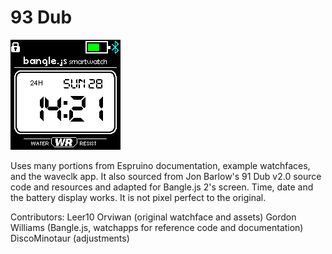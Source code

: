 # 93 Dub

![](screenshot.png)

Uses many portions from Espruino documentation, example watchfaces, and the waveclk app. It also sourced from Jon Barlow's 91 Dub v2.0 source code and resources and adapted for Bangle.js 2's screen. Time, date and the battery display works. It is not pixel perfect to the original.

Contributors:
Leer10
Orviwan (original watchface and assets)
Gordon Williams (Bangle.js, watchapps for reference code and documentation)
DiscoMinotaur (adjustments)
